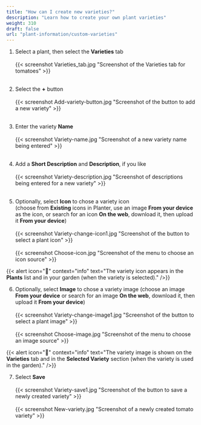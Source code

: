 ```yaml
---
title: "How can I create new varieties?"
description: "Learn how to create your own plant varieties"
weight: 310
draft: false
url: "plant-information/custom-varieties"
---
```


1. Select a plant, then select the **Varieties** tab<br /><br />
{{< screenshot Varieties_tab.jpg "Screenshot of the Varieties tab for tomatoes" >}}<br /><br />

2. Select the **+** button<br /><br />
{{< screenshot Add-variety-button.jpg "Screenshot of the button to add a new variety" >}}<br /><br />

3. Enter the variety **Name**<br /><br />
{{< screenshot Variety-name.jpg "Screenshot of a new variety name being entered" >}}<br /><br />

4. Add a **Short Description** and **Description**, if you like<br /><br />
{{< screenshot Variety-description.jpg "Screenshot of descriptions being entered for a new variety" >}}<br /><br />

5. Optionally, select **Icon** to chose a variety icon<br />(choose from **Existing** icons in Planter, use an image **From your device** as the icon, or search for an icon **On the web**, download it, then upload it **From your device**)<br /><br />
{{< screenshot Variety-change-icon1.jpg "Screenshot of the button to select a plant icon" >}}<br /><br />
{{< screenshot Choose-icon.jpg "Screenshot of the menu to choose an icon source" >}}

{{< alert icon="🌱" context="info" text="The variety icon appears in the **Plants** list and in your garden (when the variety is selected)." />}}

6. Optionally, select **Image** to chose a variety image (choose an image **From your device** or search for an image **On the web**, download it, then upload it **From your device**)<br /><br />
{{< screenshot Variety-change-image1.jpg "Screenshot of the button to select a plant image" >}}<br /><br />
{{< screenshot Choose-image.jpg "Screenshot of the menu to choose an image source" >}}

{{< alert icon="🍅" context="info" text="The variety image is shown on the **Varieties** tab and in the **Selected Variety** section (when the variety is used in the garden)." />}}

7. Select **Save**<br /><br />
{{< screenshot Variety-save1.jpg "Screenshot of the button to save a newly created variety" >}}<br /><br />
{{< screenshot New-variety.jpg "Screenshot of a newly created tomato variety" >}}
